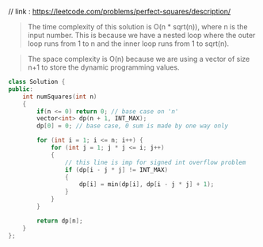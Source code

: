 // link : https://leetcode.com/problems/perfect-squares/description/

> The time complexity of this solution is O(n * sqrt(n)), where n is the input number. This is because we have a nested loop where the outer loop runs from 1 to n and the inner loop runs from 1 to sqrt(n). 

> The space complexity is O(n) because we are using a vector of size n+1 to store the dynamic programming values.

```cpp
class Solution {
public:
    int numSquares(int n) 
    {
        if(n <= 0) return 0; // base case on 'n'
        vector<int> dp(n + 1, INT_MAX);
        dp[0] = 0; // base case, 0 sum is made by one way only

        for (int i = 1; i <= n; i++) {
            for (int j = 1; j * j <= i; j++) 
            {   
                // this line is imp for signed int overflow problem
                if (dp[i - j * j] != INT_MAX) 
                {
                    dp[i] = min(dp[i], dp[i - j * j] + 1);
                }
            }
        }

        return dp[n];
    }
};


```
